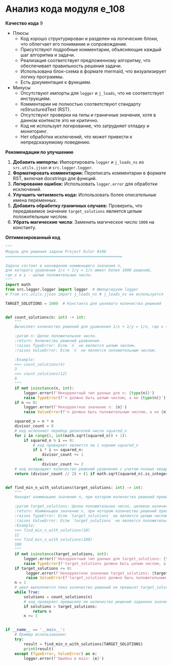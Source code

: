 # Анализ кода модуля e_108

**Качество кода**
9
- Плюсы
    - Код хорошо структурирован и разделен на логические блоки, что облегчает его понимание и сопровождение.
    - Присутствуют подробные комментарии, объясняющие каждый шаг алгоритма и задачи.
    - Реализация соответствует предложенному алгоритму, что обеспечивает правильность решения задачи.
    - Использована блок-схема в формате mermaid, что визуализирует логику программы.
    - Есть документация к функциям.
- Минусы
    - Отсутствуют импорты для `logger` и `j_loads`, что не соответствует инструкциям.
    - Комментарии не полностью соответствуют стандарту reStructuredText (RST).
    - Отсутствуют проверки на типы и граничные значения, хотя в данном контексте это не критично.
    - Код не использует логирование, что затрудняет отладку и мониторинг.
    - Нет обработки исключений, что может привести к непредсказуемому поведению.

**Рекомендации по улучшению**
1.  **Добавить импорты:** Импортировать `logger` и `j_loads_ns` из `src.utils.jjson` и `src.logger.logger`.
2.  **Форматировать комментарии:** Переписать комментарии в формате RST, включая docstrings для функций.
3.  **Логирование ошибок:** Использовать `logger.error` для обработки исключений.
4.  **Улучшить читаемость кода:** Использовать более описательные имена переменных.
5.  **Добавить обработку граничных случаев:** Проверить, что передаваемое значение `target_solutions` является целым положительным числом.
6.  **Убрать магические числа**: Заменить магическое число `1000` на константу.

**Оптимизированный код**
```python
"""
Модуль для решения задачи Project Euler #108
===================================================

Задача состоит в нахождении наименьшего значения n,
для которого уравнение 1/x + 1/y = 1/n имеет более 1000 решений,
где x и y - целые положительные числа.
"""
import math
from src.logger.logger import logger  # Импортируем logger
# from src.utils.jjson import j_loads_ns # j_loads_ns не используется

TARGET_SOLUTIONS = 1000  # Константа для целевого количества решений


def count_solutions(n: int) -> int:
    """
    Вычисляет количество решений для уравнения 1/x + 1/y = 1/n, где x <= y.

    :param n: Целое положительное число.
    :return: Количество решений уравнения.
    :raises TypeError: Если `n` не является целым числом.
    :raises ValueError: Если `n` не является положительным числом.

    :Example:
    >>> count_solutions(4)
    3
    >>> count_solutions(12)
    9
    """
    if not isinstance(n, int):
        logger.error(f'Некорректный тип данных для n: {type(n)}')
        raise TypeError(f'n должно быть целым числом, а не {type(n)}')
    if n <= 0:
        logger.error(f'Некорректное значение n: {n}')
        raise ValueError(f'n должно быть положительным числом, а не {n}')

    squared_n = n * n
    divisor_count = 0
    # код исполняет перебор делителей числа squared_n
    for i in range(1, int(math.sqrt(squared_n)) + 1):
        if squared_n % i == 0:
            # код проверяет является ли i корнем squared_n
            if i * i == squared_n:
                divisor_count += 1
            else:
                divisor_count += 2
    # код возвращает количество решений уравнения с учетом полных квадратов
    return (divisor_count // 2) + (1 if math.sqrt(squared_n).is_integer() else 0)


def find_min_n_with_solutions(target_solutions: int) -> int:
    """
    Находит наименьшее значение n, при котором количество решений превышает target_solutions.

    :param target_solutions: Целое положительное число, целевое количество решений.
    :return: Наименьшее значение n, при котором количество решений превышает target_solutions.
    :raises TypeError: Если `target_solutions` не является целым числом.
    :raises ValueError: Если `target_solutions` не является положительным числом.
    :Example:
    >>> find_min_n_with_solutions(10)
    12
    >>> find_min_n_with_solutions(100)
    180
    """
    if not isinstance(target_solutions, int):
        logger.error(f'Некорректный тип данных для target_solutions: {type(target_solutions)}')
        raise TypeError(f'target_solutions должно быть целым числом, а не {type(target_solutions)}')
    if target_solutions <= 0:
         logger.error(f'Некорректное значение target_solutions: {target_solutions}')
         raise ValueError(f'target_solutions должно быть положительным числом, а не {target_solutions}')
    n = 1
    # цикл выполняется пока количество решений не превысит target_solutions
    while True:
        solutions = count_solutions(n)
        # код проверяет превысило ли количество решений заданное значение
        if solutions > target_solutions:
            return n
        n += 1


if __name__ == '__main__':
    # Пример использования:
    try:
        result = find_min_n_with_solutions(TARGET_SOLUTIONS)
        print(result)
    except (TypeError, ValueError) as e:
        logger.error(f'Ошибка в main: {e}')
```